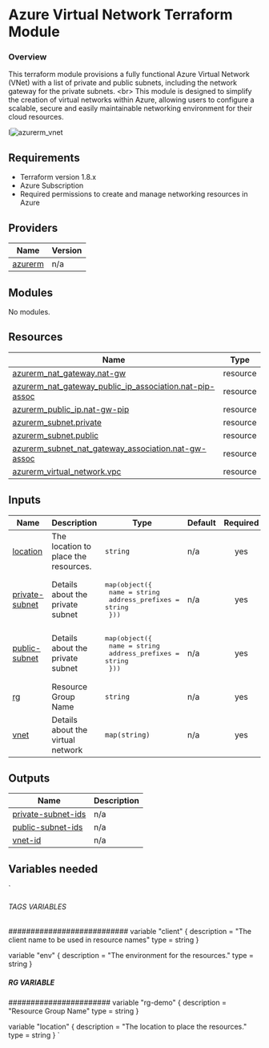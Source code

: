# Azure Virtual Network Terraform Module

### Overview
This terraform module provisions a fully functional Azure Virtual Network (VNet) with a list of private and public subnets, including the network gateway for the private subnets. <br\>
This module is designed to simplify the creation of virtual networks within Azure, allowing users to configure a scalable, secure and easily maintainable networking environment for their cloud resources.

I![azurerm_vnet](https://github.com/user-attachments/assets/2acc1222-0b2b-4fa5-b48e-6a30ba05d69d)


## Requirements
- Terraform version 1.8.x
- Azure Subscription
- Required permissions to create and manage networking resources in Azure

## Providers

| Name | Version |
|------|---------|
| <a name="provider_azurerm"></a> [azurerm](#provider\_azurerm) | n/a |

## Modules

No modules.

## Resources

| Name | Type |
|------|------|
| [azurerm_nat_gateway.nat-gw](https://registry.terraform.io/providers/hashicorp/azurerm/latest/docs/resources/nat_gateway) | resource |
| [azurerm_nat_gateway_public_ip_association.nat-pip-assoc](https://registry.terraform.io/providers/hashicorp/azurerm/latest/docs/resources/nat_gateway_public_ip_association) | resource |
| [azurerm_public_ip.nat-gw-pip](https://registry.terraform.io/providers/hashicorp/azurerm/latest/docs/resources/public_ip) | resource |
| [azurerm_subnet.private](https://registry.terraform.io/providers/hashicorp/azurerm/latest/docs/resources/subnet) | resource |
| [azurerm_subnet.public](https://registry.terraform.io/providers/hashicorp/azurerm/latest/docs/resources/subnet) | resource |
| [azurerm_subnet_nat_gateway_association.nat-gw-assoc](https://registry.terraform.io/providers/hashicorp/azurerm/latest/docs/resources/subnet_nat_gateway_association) | resource |
| [azurerm_virtual_network.vpc](https://registry.terraform.io/providers/hashicorp/azurerm/latest/docs/resources/virtual_network) | resource |

## Inputs

| Name | Description | Type | Default | Required |
|------|-------------|------|---------|:--------:|
| <a name="input_location"></a> [location](#input\_location) | The location to place the resources. | `string` | n/a | yes |
| <a name="input_private-subnet"></a> [private-subnet](#input\_private-subnet) | Details about the private subnet | <pre>map(object({<br>    name             = string<br>    address_prefixes = string<br>  }))</pre> | n/a | yes |
| <a name="input_public-subnet"></a> [public-subnet](#input\_public-subnet) | Details about the private subnet | <pre>map(object({<br>    name             = string<br>    address_prefixes = string<br>  }))</pre> | n/a | yes |
| <a name="input_rg"></a> [rg](#input\_rg) | Resource Group Name | `string` | n/a | yes |
| <a name="input_vnet"></a> [vnet](#input\_vnet) | Details about the virtual network | `map(string)` | n/a | yes |

## Outputs

| Name | Description |
|------|-------------|
| <a name="output_private-subnet-ids"></a> [private-subnet-ids](#output\_private-subnet-ids) | n/a |
| <a name="output_public-subnet-ids"></a> [public-subnet-ids](#output\_public-subnet-ids) | n/a |
| <a name="output_vnet-id"></a> [vnet-id](#output\_vnet-id) | n/a |

## Variables needed
`
###### TAGS VARIABLES #####
###########################
variable "client" {
  description = "The client name to be used in resource names"
  type        = string
}

variable "env" {
  description = "The environment for the resources."
  type        = string
}

##### RG VARIABLE #####
#######################
variable "rg-demo" {
  description = "Resource Group Name"
  type        = string
}

variable "location" {
  description = "The location to place the resources."
  type        = string
}
`
